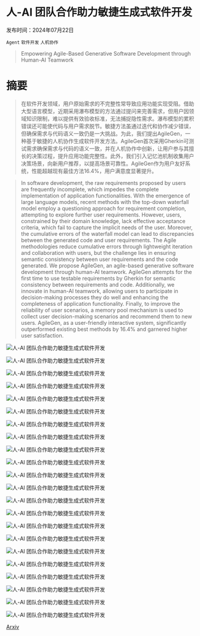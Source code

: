 # 人-AI 团队合作助力敏捷生成式软件开发

发布时间：2024年07月22日

`Agent` `软件开发` `人机协作`

> Empowering Agile-Based Generative Software Development through Human-AI Teamwork

# 摘要

> 在软件开发领域，用户原始需求的不完整性常导致应用功能实现受阻。借助大型语言模型，近期采用瀑布模型的方法通过提问来完善需求，但用户因领域知识限制，难以提供有效验收标准，无法捕捉隐性需求。瀑布模型的累积错误还可能使代码与用户需求脱节。敏捷方法虽通过迭代和协作减少错误，但确保需求与代码语义一致仍是一大挑战。为此，我们提出AgileGen，一种基于敏捷的人机协作生成软件开发方法。AgileGen首次采用Gherkin可测试需求确保需求与代码的语义一致，并在人机协作中创新，让用户参与其擅长的决策过程，提升应用功能完整性。此外，我们引入记忆池机制收集用户决策场景，向新用户推荐，以提高场景可靠性。AgileGen作为用户友好系统，性能超越现有最佳方法16.4%，用户满意度显著提升。

> In software development, the raw requirements proposed by users are frequently incomplete, which impedes the complete implementation of application functionalities. With the emergence of large language models, recent methods with the top-down waterfall model employ a questioning approach for requirement completion, attempting to explore further user requirements. However, users, constrained by their domain knowledge, lack effective acceptance criteria, which fail to capture the implicit needs of the user. Moreover, the cumulative errors of the waterfall model can lead to discrepancies between the generated code and user requirements. The Agile methodologies reduce cumulative errors through lightweight iteration and collaboration with users, but the challenge lies in ensuring semantic consistency between user requirements and the code generated. We propose AgileGen, an agile-based generative software development through human-AI teamwork. AgileGen attempts for the first time to use testable requirements by Gherkin for semantic consistency between requirements and code. Additionally, we innovate in human-AI teamwork, allowing users to participate in decision-making processes they do well and enhancing the completeness of application functionality. Finally, to improve the reliability of user scenarios, a memory pool mechanism is used to collect user decision-making scenarios and recommend them to new users. AgileGen, as a user-friendly interactive system, significantly outperformed existing best methods by 16.4% and garnered higher user satisfaction.

![人-AI 团队合作助力敏捷生成式软件开发](../../../paper_images/2407.15568/Problem_Statment.png)

![人-AI 团队合作助力敏捷生成式软件开发](../../../paper_images/2407.15568/Figure_1.png)

![人-AI 团队合作助力敏捷生成式软件开发](../../../paper_images/2407.15568/Human_Aspects.png)

![人-AI 团队合作助力敏捷生成式软件开发](../../../paper_images/2407.15568/Figure_2.png)

![人-AI 团队合作助力敏捷生成式软件开发](../../../paper_images/2407.15568/figure_3.png)

![人-AI 团队合作助力敏捷生成式软件开发](../../../paper_images/2407.15568/Random_case.png)

![人-AI 团队合作助力敏捷生成式软件开发](../../../paper_images/2407.15568/agilesapper3.png)

![人-AI 团队合作助力敏捷生成式软件开发](../../../paper_images/2407.15568/interface.png)

![人-AI 团队合作助力敏捷生成式软件开发](../../../paper_images/2407.15568/ScDesign.png)

![人-AI 团队合作助力敏捷生成式软件开发](../../../paper_images/2407.15568/Rapid3.png)

![人-AI 团队合作助力敏捷生成式软件开发](../../../paper_images/2407.15568/Auto_table_3.png)

![人-AI 团队合作助力敏捷生成式软件开发](../../../paper_images/2407.15568/violin3.png)

![人-AI 团队合作助力敏捷生成式软件开发](../../../paper_images/2407.15568/heatmap.png)

![人-AI 团队合作助力敏捷生成式软件开发](../../../paper_images/2407.15568/UEQ3.png)

![人-AI 团队合作助力敏捷生成式软件开发](../../../paper_images/2407.15568/method_case_2.png)

![人-AI 团队合作助力敏捷生成式软件开发](../../../paper_images/2407.15568/case_SRDD.png)

![人-AI 团队合作助力敏捷生成式软件开发](../../../paper_images/2407.15568/UEQ_ab.png)

![人-AI 团队合作助力敏捷生成式软件开发](../../../paper_images/2407.15568/example_3.png)

![人-AI 团队合作助力敏捷生成式软件开发](../../../paper_images/2407.15568/interaction_2.png)

![人-AI 团队合作助力敏捷生成式软件开发](../../../paper_images/2407.15568/inter_case_1.png)

![人-AI 团队合作助力敏捷生成式软件开发](../../../paper_images/2407.15568/inter_case_2.png)

![人-AI 团队合作助力敏捷生成式软件开发](../../../paper_images/2407.15568/inter_case_3.png)

[Arxiv](https://arxiv.org/abs/2407.15568)